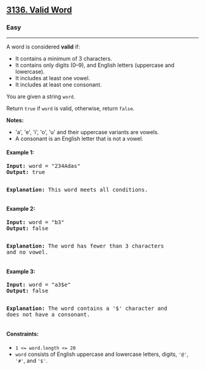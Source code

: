 ### <h2><a href="https://leetcode.com/problems/valid-word/">3136. Valid Word</a></h2>

<h3>Easy</h3>
<hr>

<p>A word is considered <strong>valid</strong> if:</p>
<ul>
  <li>It contains a minimum of 3 characters.</li>
  <li>It contains only digits (0–9), and English letters (uppercase and lowercase).</li>
  <li>It includes at least one vowel.</li>
  <li>It includes at least one consonant.</li>
</ul>

<p>You are given a string <code>word</code>.</p>

<p>Return <code>true</code> if <code>word</code> is valid, otherwise, return <code>false</code>.</p>

<p><strong>Notes:</strong></p>
<ul>
  <li>'a', 'e', 'i', 'o', 'u' and their uppercase variants are vowels.</li>
  <li>A consonant is an English letter that is not a vowel.</li>
</ul>

<h4>Example 1:</h4>
<pre>
<strong>Input:</strong> word = "234Adas"
<strong>Output:</strong> true

<strong>Explanation:</strong>
This word meets all conditions. </pre>

<h4>Example 2:</h4>
<pre>
<strong>Input:</strong> word = "b3"
<strong>Output:</strong> false

<strong>Explanation:</strong>
The word has fewer than 3 characters and no vowel. </pre>

<h4>Example 3:</h4>
<pre>
<strong>Input:</strong> word = "a3$e"
<strong>Output:</strong> false

<strong>Explanation:</strong>
The word contains a '\$' character and does not have a consonant. </pre>

<h4>Constraints:</h4>
<ul>
  <li><code>1 <= word.length <= 20</code></li>
  <li><code>word</code> consists of English uppercase and lowercase letters, digits, <code>'@'</code>, <code>'#'</code>, and <code>'$'</code>.</li>
</ul>
